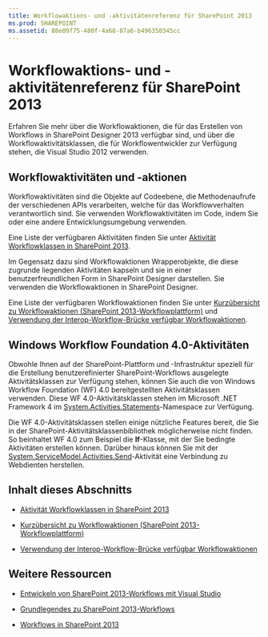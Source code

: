 ```yaml
---
title: Workflowaktions- und -aktivitätenreferenz für SharePoint 2013
ms.prod: SHAREPOINT
ms.assetid: 88e09f75-480f-4a68-87a6-b496350345cc
---
```



# Workflowaktions- und -aktivitätenreferenz für SharePoint 2013
Erfahren Sie mehr über die Workflowaktionen, die für das Erstellen von Workflows in SharePoint Designer 2013 verfügbar sind, und über die Workflowaktivitätsklassen, die für Workflowentwickler zur Verfügung stehen, die Visual Studio 2012 verwenden.
## Workflowaktivitäten und -aktionen
<a name="bkm_Activities"> </a>

Workflowaktivitäten sind die Objekte auf Codeebene, die Methodenaufrufe der verschiedenen APIs verarbeiten, welche für das Workflowverhalten verantwortlich sind. Sie verwenden Workflowaktivitäten im Code, indem Sie oder eine andere Entwicklungsumgebung verwenden.
  
    
    
Eine Liste der verfügbaren Aktivitäten finden Sie unter  [Aktivität Workflowklassen in SharePoint 2013](workflow-activity-classes-in-sharepoint-2013.md).
  
    
    
Im Gegensatz dazu sind Workflowaktionen Wrapperobjekte, die diese zugrunde liegenden Aktivitäten kapseln und sie in einer benutzerfreundlichen Form in SharePoint Designer darstellen. Sie verwenden die Workflowaktionen in SharePoint Designer.
  
    
    
Eine Liste der verfügbaren Workflowaktionen finden Sie unter  [Kurzübersicht zu Workflowaktionen (SharePoint 2013-Workflowplattform)](workflow-actions-quick-reference-sharepoint-2013-workflow-platform.md) und [Verwendung der Interop-Workflow-Brücke verfügbar Workflowaktionen](workflow-actions-available-using-the-workflow-interop-bridge.md).
  
    
    

## Windows Workflow Foundation 4.0-Aktivitäten
<a name="bkm_WF4"> </a>

Obwohle Ihnen auf der SharePoint-Plattform und -Infrastruktur speziell für die Erstellung benutzerefinierter SharePoint-Workflows ausgelegte Aktivitätsklassen zur Verfügung stehen, können Sie auch die von Windows Workflow Foundation (WF) 4.0 bereitgestellten Aktivitätsklassen verwenden. Diese WF 4.0-Aktivitätsklassen stehen im Microsoft .NET Framework 4 im  [System.Activities.Statements](http://msdn.microsoft.com/de-de/library/system.activities.statements.aspx)-Namespace zur Verfügung.
  
    
    
Die WF 4.0-Aktivitätsklassen stellen einige nützliche Features bereit, die Sie in der SharePoint-Aktivitätsklassenbibliothek möglicherweise nicht finden. So beinhaltet WF 4.0 zum Beispiel die **If**-Klasse, mit der Sie bedingte Aktivitäten erstellen können. Darüber hinaus können Sie mit der  [System.ServiceModel.Activities.Send](http://msdn.microsoft.com/de-de/library/system.servicemodel.activities.send.aspx)-Aktivität eine Verbindung zu Webdienten herstellen.
  
    
    

## Inhalt dieses Abschnitts
<a name="bkm_inthissection"> </a>


-  [Aktivität Workflowklassen in SharePoint 2013](workflow-activity-classes-in-sharepoint-2013.md)
    
  
-  [Kurzübersicht zu Workflowaktionen (SharePoint 2013-Workflowplattform)](workflow-actions-quick-reference-sharepoint-2013-workflow-platform.md)
    
  
-  [Verwendung der Interop-Workflow-Brücke verfügbar Workflowaktionen](workflow-actions-available-using-the-workflow-interop-bridge.md)
    
  

## Weitere Ressourcen
<a name="bkm_addlres"> </a>


-  [Entwickeln von SharePoint 2013-Workflows mit Visual Studio](develop-sharepoint-2013-workflows-using-visual-studio.md)
    
  
-  [Grundlegendes zu SharePoint 2013-Workflows](sharepoint-2013-workflow-fundamentals.md)
    
  
-  [Workflows in SharePoint 2013](workflows-in-sharepoint-2013.md)
    
  

